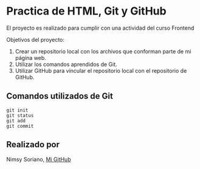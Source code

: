 # Practica de HTML, Git y GitHub

El proyecto es realizado para cumplir con una actividad del curso Frontend

Objetivos del proyecto: 
1.	Crear un repositorio local con los archivos que conforman parte de mi página web.
2.	Utilizar los comandos aprendidos de Git.
3.	Utilizar GitHub para vincular el repositorio local con el repositorio de GitHub.

## Comandos utilizados de Git

```
git init
git status
git add
git commit
```
## Realizado por

Nimsy Soriano, [Mi GitHub](https://github.com/nimsy-v)
